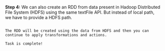**Step 4:** We can also create an RDD from data present in Hadoop Distributed File System (HDFS) using the same textFile API. But instead of local path, we have to provide a HDFS path.

```val ratings = sc.textFile("hdfs://dev_server:9000/file.txt")

The RDD will be created using the data from HDFS and then you can continue to apply transformations and actions.

Task is complete!

